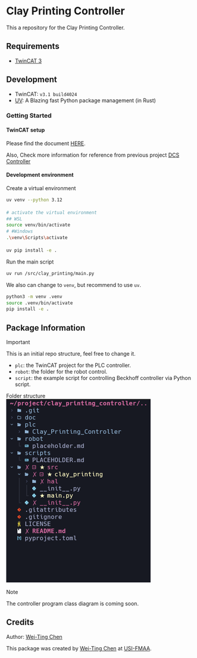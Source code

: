 # **Clay Printing Controller**

This a repository for the Clay Printing Controller.

## Requirements

- [TwinCAT 3]

## Development

- TwinCAT: `v3.1 build4024`
- [UV]: A Blazing fast Python package management (in Rust)

### Getting Started

#### TwinCAT setup

Please find the document [HERE](https://docs.google.com/document/d/1gG2m832B31KaUyH_NmVh3YcKzGQiOX8l/edit?usp=drive_link&ouid=112329383900029899973&rtpof=true&sd=true).

Also, Check more information for reference from previous project [DCS Controller](https://github.com/USI-FMAA/digital_casting_system_controller)

#### Development environment

Create a virtual environment

``` bash
uv venv --python 3.12

# activate the virtual environment
## WSL
source venv/bin/activate
# #Windows
.\venv\Scripts\activate

uv pip install -e .
```
Run the main script

``` bash
uv run /src/clay_printing/main.py
```

We also can change to `venv`, but recommend to use `uv`.

``` bash
python3 -m venv .venv
source .venv/bin/activate
pip install -e .
```

## Package Information
> [!IMPORTANT]
> This is an initial repo structure, feel free to change it.

* `plc`: the TwinCAT project for the PLC controller.
* `robot`: the folder for the robot control.
* `script`: the example script for controlling Beckhoff controller via Python script.

Folder structure  
![alt text](./docs/image/folder_structure.png)

> [!NOTE]
> The controller program class diagram is coming soon.

## Credits
Author: [Wei-Ting Chen]

This package was created by [Wei-Ting Chen] at [USI-FMAA](https://github.com/USI-FMAA).

<!-- link -->
[TwinCAT 3]: https://www.beckhoff.com/en-en/products/automation/twincat/texxxx-twincat-3-engineering/te1000.html
[UV]: https://docs.astral.sh/uv/
[Wei-Ting Chen]: https://github.com/WeiTing1991
